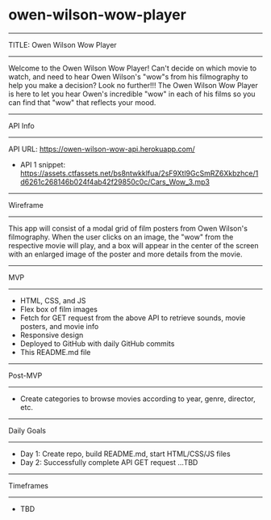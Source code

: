 # owen-wilson-wow-player

____________

TITLE: Owen Wilson Wow Player
____________

Welcome to the Owen Wilson Wow Player! Can't decide on which movie to watch, and need to hear Owen Wilson's "wow"s from his filmography to help you make a decision? Look no further!!! The Owen Wilson Wow Player is here to let you hear Owen's incredible "wow" in each of his films so you can find that "wow" that reflects your mood.

____________

API Info
____________

API URL: https://owen-wilson-wow-api.herokuapp.com/
- API 1 snippet: https://assets.ctfassets.net/bs8ntwkklfua/2sF9Xtl9GcSmRZ6Xkbzhce/1d6261c268146b024f4ab42f29850c0c/Cars_Wow_3.mp3

____________

Wireframe
____________

This app will consist of a modal grid of film posters from Owen Wilson's filmography. When the user clicks on an image, the "wow" from the respective movie will play, and a box will appear in the center of the screen with an enlarged image of the poster and more details from the movie. 

____________

MVP
____________

- HTML, CSS, and JS
- Flex box of film images
- Fetch for GET request from the above API to retrieve sounds, movie posters, and movie info
- Responsive design
- Deployed to GitHub with daily GitHub commits
- This README.md file

____________

Post-MVP
____________

- Create categories to browse movies according to year, genre, director, etc.

____________

Daily Goals
____________

- Day 1: Create repo, build README.md, start HTML/CSS/JS files
- Day 2: Successfully complete API GET request
...TBD

____________

Timeframes
____________

- TBD